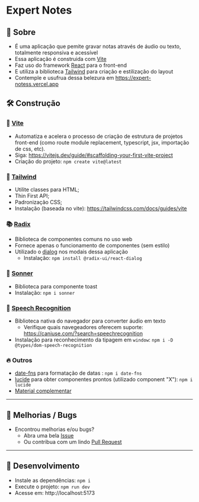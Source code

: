 # Expert Notes

## 🚧 Sobre

- É uma aplicação que pemite gravar notas através de áudio ou texto, totalmente responsiva e acessível
- Essa aplicação é construida com [Vite](https://vitejs.dev/)
- Faz uso do framework [React](https://react.dev/) para o front-end
- E utiliza a biblioteca [Tailwind](https://tailwindcss.com/) para criação e estilização do layout
- Contemple e usufrua dessa belezura em https://expert-notess.vercel.app

## 🛠️ Construção

### 🚀 [Vite](https://vitejs.dev/)

- Automatiza e acelera o processo de criação de estrutura de projetos front-end (como route module replacement, typescript, jsx, importação de css, etc).
- Siga: https://vitejs.dev/guide/#scaffolding-your-first-vite-project
- Criação do projeto: `npm create vite@latest`

### 🎨 [Tailwind](https://tailwindcss.com/)

- Utilite classes para HTML;
- Thin First API;
- Padronização CSS;
- Instalação (baseada no vite): https://tailwindcss.com/docs/guides/vite

### 📚 [Radix](https://www.radix-ui.com/)

- Biblioteca de componentes comuns no uso web
- Fornece apenas o funcionamento de componentes (sem estilo)
- Utilizado o [dialog](https://www.radix-ui.com/primitives/docs/components/dialog) nos modais dessa aplicação
  - Instalação: `npm install @radix-ui/react-dialog`

### 🍞 [Sonner](https://sonner.emilkowal.ski/)

- Biblioteca para componente toast
- Instalação: `npm i sonner`

### 🎤 [Speech Recognition](https://developer.mozilla.org/en-US/docs/Web/API/Web_Speech_API/Using_the_Web_Speech_API#speech_recognition)

- Biblioteca nativa do navegador para converter áudio em texto
  - Verifique quais navegeadores oferecem suporte: https://caniuse.com/?search=speechrecognition
- Instalação para reconhecimento da tipagem em `window`: `npm i -D @types/dom-speech-recognition`

### 🔥 Outros

- [date-fns](https://date-fns.org/) para formatação de datas : `npm i date-fns`
- [lucide](https://lucide.dev/) para obter componentes prontos (utilizado component "X"): `npm i lucide`
- [Material complementar](https://efficient-sloth-d85.notion.site/ReactJS-3a14f6311fbd481eae78462c5a06e9db)

---

## 🐞 Melhorias / Bugs

- Encontrou melhorias e/ou bugs?
  - Abra uma bela [Issue](https://github.com/luizhc/expert-notes/issues)
  - Ou contribua com um lindo [Pull Request](https://github.com/luizhc/expert-notes/pulls)

---

## 🔌 Desenvolvimento

- Instale as dependências: `npm i`
- Execute o projeto: `npm run dev`
- Acesse em: http://localhost:5173
